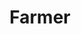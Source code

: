 ---
layout: term
title: 'Farmer'
name: farmer
description: "Faire de nombreux hacks pour récupérer le maximum d'items. Ex : hacker sur une ferme"
---
